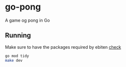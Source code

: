 # go-pong

A game og pong in Go

## Running

Make sure to have the packages required by ebiten [check](https://ebitengine.org/en/documents/install.html)

```bash
go mod tidy
make dev
```
